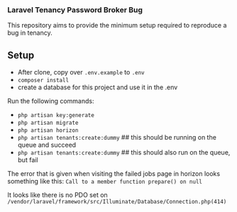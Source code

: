 ### Laravel Tenancy Password Broker Bug

This repository aims to provide the minimum setup required to reproduce a bug in tenancy.

## Setup

- After clone, copy over `.env.example` to   `.env`
- `composer install`
- create a database for this project and use it in the .env

Run the following commands:

- `php artisan key:generate`
- `php artisan migrate`
- `php artisan horizon`
- `php artisan tenants:create:dummy` ## this should be running on the queue and succeed
- `php artisan tenants:create:dummy` ## this should also run on the queue, but fail

The error that is given when visiting the failed jobs page in horizon looks something like this:
`Call to a member function prepare() on null`

It looks like there is no PDO set on `/vendor/laravel/framework/src/Illuminate/Database/Connection.php(414)`

